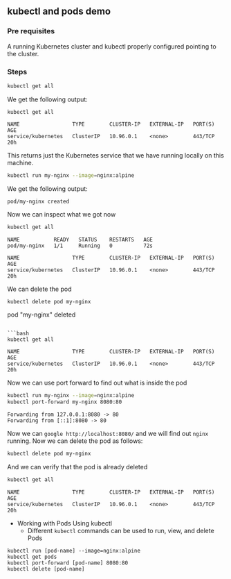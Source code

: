 ## kubectl and pods demo

### Pre requisites

A running Kubernetes cluster and kubectl properly configured pointing to the cluster.

### Steps

```bash
kubectl get all
```

We get the following output:

```
kubectl get all
```

```
NAME                 TYPE        CLUSTER-IP   EXTERNAL-IP   PORT(S)   AGE
service/kubernetes   ClusterIP   10.96.0.1    <none>        443/TCP   20h
```

This returns just the Kubernetes service that we have running locally on this machine.

```bash
kubectl run my-nginx --image=nginx:alpine
```

We get the following output:

```
pod/my-nginx created
```

Now we can inspect what we got now

```bash
kubectl get all
```

```
NAME           READY   STATUS    RESTARTS   AGE
pod/my-nginx   1/1     Running   0          72s

NAME                 TYPE        CLUSTER-IP   EXTERNAL-IP   PORT(S)   AGE
service/kubernetes   ClusterIP   10.96.0.1    <none>        443/TCP   20h
```

We can delete the pod

```bash
kubectl delete pod my-nginx

```
pod "my-nginx" deleted
```

```bash
kubectl get all
```

```
NAME                 TYPE        CLUSTER-IP   EXTERNAL-IP   PORT(S)   AGE
service/kubernetes   ClusterIP   10.96.0.1    <none>        443/TCP   20h
```

Now we can use port forward to find out what is inside the pod

```bash
kubectl run my-nginx --image=nginx:alpine
kubectl port-forward my-nginx 8080:80
```

```
Forwarding from 127.0.0.1:8080 -> 80
Forwarding from [::1]:8080 -> 80
```

Now we can `google http://localhost:8080/` and we will find out `nginx` running. Now we can delete the pod as follows:

```bash
kubectl delete pod my-nginx
```

And we can verify that the pod is already deleted

```bash
kubectl get all
```

```
NAME                 TYPE        CLUSTER-IP   EXTERNAL-IP   PORT(S)   AGE
service/kubernetes   ClusterIP   10.96.0.1    <none>        443/TCP   20h
```

* Working with Pods Using kubectl
    - Different `kubectl` commands can be used to run, view, and delete Pods

```
kubectl run [pod-name] --image=nginx:alpine
kubectl get pods
kubectl port-forward [pod-name] 8080:80
kubectl delete [pod-name]
```
